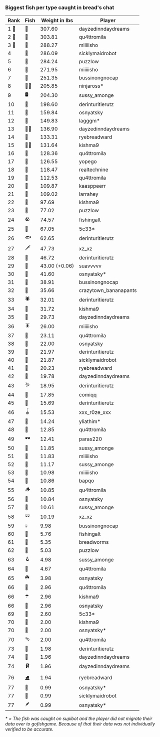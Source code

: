 ### Biggest fish per type caught in bread's chat
| Rank | Fish | Weight in lbs | Player |
|------|--------|-----------|---------|
| 1 🥇  | 🦑 | 307.60 | dayzedinndaydreams |
| 2 🥈  | 🐳 | 303.81 | qu4ttromila |
| 3 🥉  | 🦈 | 288.27 | miiiiisho |
| 4  | 🦕 | 286.09 | sicklymaidrobot |
| 5  | 🐉 | 284.24 | puzzlow |
| 6  | 🐍 | 271.95 | miiiiisho |
| 7  | 🐢 | 251.35 | bussinongnocap |
| 8  | 🐻‍❄ | 205.85 | ninjaross* |
| 9  | 🛢️ | 204.30 | sussy_amonge |
| 10  | 🐙 | 198.60 | derinturitierutz |
| 11  | 🐋 | 159.84 | osnyatsky |
| 12  | 🐊 | 149.83 | lagggm* |
| 13  | 🧜‍♀️ | 136.90 | dayzedinndaydreams |
| 14  | 🦭 | 133.31 | ryebreadward |
| 15  | 🧞‍♂ | 131.64 | kishma9 |
| 16  | 🦪 | 128.36 | qu4ttromila |
| 17  | 🦞 | 126.55 | yopego |
| 18  | 🧟 | 118.47 | realtechnine |
| 19  | 🐬 | 112.53 | qu4ttromila |
| 20  | 📱 | 109.87 | kaasppeerr |
| 21  | 🦇 | 109.02 | larrahey |
| 22  | 🪸 | 97.69 | kishma9 |
| 23  | 👑 | 77.02 | puzzlow |
| 24  | 🪨 | 74.57 | fishingalt |
| 25  | 🦐 | 67.05 | 5c33* |
| 26  | 🐟 | 62.65 | derinturitierutz |
| 27  | 🗡️ | 47.73 | xz_xz |
| 28  | 🐸 | 46.72 | derinturitierutz |
| 29  | 🦫 | 43.00 (+0.06) | suavvvvv |
| 30  | 🐧 | 41.60 | osnyatsky* |
| 31  | 🦀 | 38.91 | bussinongnocap |
| 32  | 🐡 | 35.66 | crazytown_bananapants |
| 33  | 🕷️ | 32.01 | derinturitierutz |
| 34  | 🥒 | 31.72 | kishma9 |
| 35  | 🧽 | 29.73 | dayzedinndaydreams |
| 36  | 🪳 | 26.00 | miiiiisho |
| 37  | 🎰 | 23.11 | qu4ttromila |
| 38  | 🦠 | 22.00 | osnyatsky |
| 39  | 🐠 | 21.97 | derinturitierutz |
| 40  | 🪼 | 21.87 | sicklymaidrobot |
| 41  | 🧭 | 20.23 | ryebreadward |
| 42  | 🦦 | 19.78 | dayzedinndaydreams |
| 43  | 🪱 | 18.95 | derinturitierutz |
| 44  | 🍄 | 17.85 | comiqq |
| 45  | 🦆 | 15.69 | derinturitierutz |
| 46  | 🪀 | 15.53 | xxx_r0ze_xxx |
| 47  | 🐌 | 14.24 | yliathim* |
| 48  | 🎱 | 12.85 | qu4ttromila |
| 49  | 🕶️ | 12.41 | paras220 |
| 50  | 👒 | 11.85 | sussy_amonge |
| 51  | 🧸 | 11.83 | miiiiisho |
| 52  | 🧃 | 11.17 | sussy_amonge |
| 53  | 🧊 | 10.98 | miiiiisho |
| 54  | 🪹 | 10.86 | bapqo |
| 55  | 🪵 | 10.85 | qu4ttromila |
| 56  | 🪺 | 10.84 | osnyatsky |
| 57  | 🦎 | 10.61 | sussy_amonge |
| 58  | 🩲 | 10.19 | xz_xz |
| 59  | 💀 | 9.98 | bussinongnocap |
| 60  | 🎏 | 5.76 | fishingalt |
| 61  | 🧵 | 5.35 | breadworms |
| 62  | 🐚 | 5.03 | puzzlow |
| 63  | 🪝 | 4.98 | sussy_amonge |
| 64  | 🥫 | 4.67 | qu4ttromila |
| 65  | ☘️ | 3.98 | osnyatsky |
| 66  | 🥪 | 2.96 | qu4ttromila |
| 66  | ☂️ | 2.96 | kishma9 |
| 66  | 🌹 | 2.96 | osnyatsky |
| 69  | 🍬 | 2.60 | 5c33* |
| 70  | 👟 | 2.00 | kishma9 |
| 70  | 🧦 | 2.00 | osnyatsky* |
| 70  | 🩴 | 2.00 | qu4ttromila |
| 73  | 👢 | 1.98 | derinturitierutz |
| 74  | 🌿 | 1.96 | dayzedinndaydreams |
| 74  | 🩰 | 1.96 | dayzedinndaydreams |
| 76  | ⛸️ | 1.94 | ryebreadward |
| 77  | 🧣 | 0.99 | osnyatsky* |
| 77  | 🧤 | 0.99 | sicklymaidrobot |
| 77  | 🪶 | 0.99 | osnyatsky* |

_* = The fish was caught on supibot and the player did not migrate their data over to gofishgame. Because of that their data was not individually verified to be accurate._
